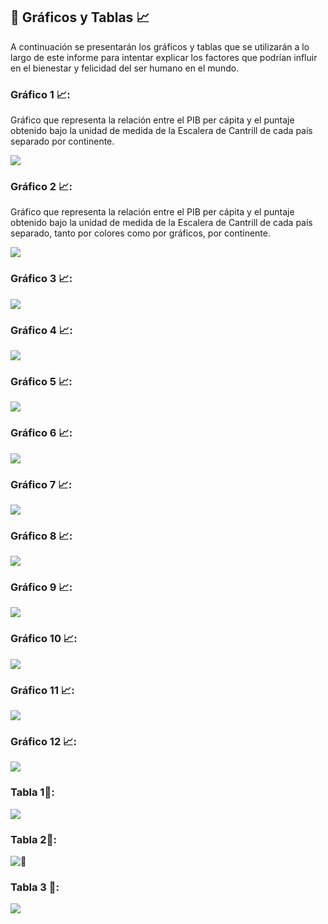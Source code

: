 ## :memo: Gráficos y Tablas :chart_with_upwards_trend:

A continuación se presentarán los gráficos y tablas que se utilizarán a lo largo de este informe para intentar explicar los factores que podrían influir en el bienestar y felicidad del ser humano en el mundo.

### Gráfico 1 :chart_with_upwards_trend:: 

Gráfico que representa la relación entre el PIB per cápita y el puntaje obtenido bajo la unidad de medida de la Escalera de Cantrill de cada país separado por continente.

![](relacion_pib_felicidad.png)

### Gráfico 2 :chart_with_upwards_trend:: 

Gráfico que representa la relación entre el PIB per cápita y el puntaje obtenido bajo la unidad de medida de la Escalera de Cantrill de cada país separado, tanto por colores como por gráficos, por continente.

![](relacion_pib_felicidad_SEPARADO.png)

### Gráfico 3 :chart_with_upwards_trend::

![](libertad_personal_y_felicidad.png)

### Gráfico 4 :chart_with_upwards_trend::

![](libertad_personal_y_felicidad_SEPARADO.png)

### Gráfico 5 :chart_with_upwards_trend::

![](grafico_indicadores_mundiales.png)

### Gráfico 6 :chart_with_upwards_trend::

![](muertes_2019_vs_2020_continente.png)

### Gráfico 7 :chart_with_upwards_trend::

![](muertes_COVID_continente.png)

### Gráfico 8 :chart_with_upwards_trend::

![](grafico_paises_infelices.png)

### Gráfico 9 :chart_with_upwards_trend::

![](grafico_paises_felices.png)

### Gráfico 10 :chart_with_upwards_trend::

![](grafico_incidencia_por_pais.png)

### Gráfico 11 :chart_with_upwards_trend::

![](grafico_poblacion_2019_2020_paises.png)

### Gráfico 12 :chart_with_upwards_trend::

![](decesos_COVID_por_paises.png)

### Tabla 1:memo::

![](libertad_caracteristica.png)

### Tabla 2:memo::

![:memo:](libertad_indices.png)

### Tabla 3 :memo::

![](reporte_felicidad.png)
